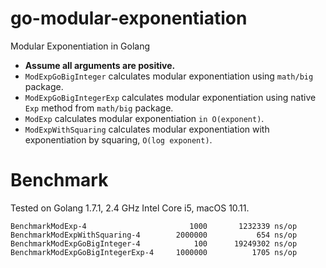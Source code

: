 # go-modular-exponentiation
Modular Exponentiation in Golang

* **Assume all arguments are positive.**
* `ModExpGoBigInteger` calculates modular exponentiation using `math/big` package.
* `ModExpGoBigIntegerExp` calculates modular exponentiation using native `Exp` method from `math/big` package.
* `ModExp` calculates modular exponentiation `in O(exponent)`.
* `ModExpWithSquaring` calculates modular exponentiation with exponentiation by squaring, `O(log exponent)`.

# Benchmark
Tested on Golang 1.7.1, 2.4 GHz Intel Core i5, macOS 10.11.
```
BenchmarkModExp-4                  	    1000	   1232339 ns/op
BenchmarkModExpWithSquaring-4      	 2000000	       654 ns/op
BenchmarkModExpGoBigInteger-4      	     100	  19249302 ns/op
BenchmarkModExpGoBigIntegerExp-4   	 1000000	      1705 ns/op
```

